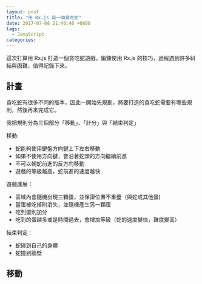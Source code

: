 ```yaml
---
layout: post
title: "用 Rx.js 寫一個貪吃蛇"
date: 2017-07-08 21:40:46 +0800
tags:
  - JavaScript
categories:
---
```


這次打算用 Rx.js 打造一個貪吃蛇遊戲，鍛鍊使用 Rx.js 的技巧，過程遇到許多糾結與困難，值得記錄下來。

## 計畫

貪吃蛇有很多不同的版本，因此一開始先規劃，將要打造的貪吃蛇需要有哪些規則，然後再來完成它。

我把規則分為三個部分「移動」、「計分」與「結束判定」

移動:
- 蛇能夠使用鍵盤方向鍵上下左右移動
- 如果不使用方向鍵，會沿著蛇頭的方向繼續前進
- 不可以朝蛇前進的反方向移動
- 遊戲的等級越高，蛇前進的速度越快

遊戲進展：

- 區域內會隨機出現三顆蛋，並保證位置不重疊（與蛇或其他蛋)
- 當蛋被吃掉則消失，並隨機產生另一顆蛋
- 吃到蛋則加分
- 吃到的蛋越多或是時間過去，會增加等級（蛇的速度變快，難度變高）

結束判定：

- 蛇碰到自己的身體
- 蛇撞到牆壁

## 移動
